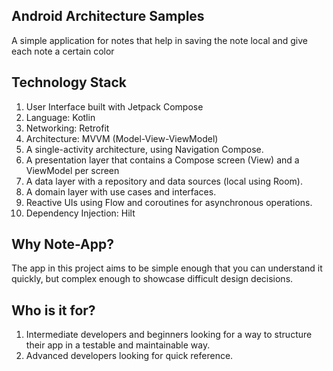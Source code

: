## Android Architecture Samples
A simple application for notes that help in saving the note local and give each note a certain color

## Technology Stack

1. User Interface built with Jetpack Compose
2. Language: Kotlin
3. Networking: Retrofit
4. Architecture: MVVM (Model-View-ViewModel)
5. A single-activity architecture, using Navigation Compose.
6. A presentation layer that contains a Compose screen (View) and a ViewModel per screen
7. A data layer with a repository and data sources (local using Room).
8. A domain layer with use cases and interfaces.
9. Reactive UIs using Flow and coroutines for asynchronous operations.
10. Dependency Injection: Hilt
  
 
 
## Why Note-App?
The app in this project aims to be simple enough that you can understand it quickly, but complex enough to showcase difficult design decisions. 
 
## Who is it for?
1.  Intermediate developers and beginners looking for a way to structure their app in a testable and maintainable way.
2.  Advanced developers looking for quick reference.
